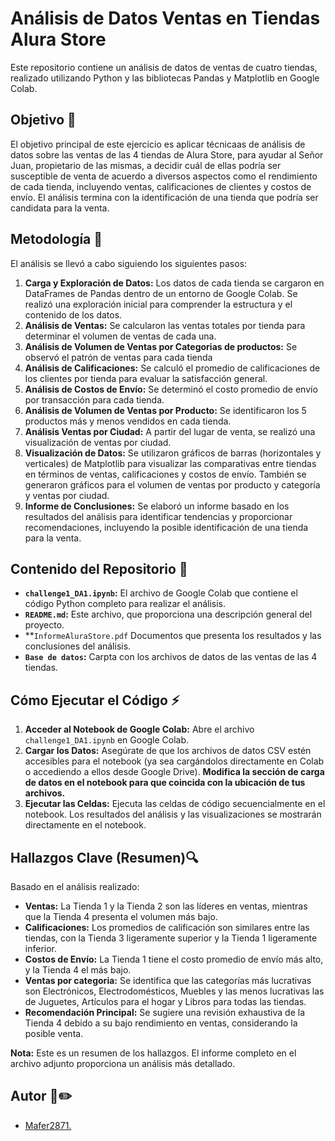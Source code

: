 # Análisis de Datos Ventas en Tiendas Alura Store

Este repositorio contiene un análisis de datos de ventas de cuatro tiendas, realizado utilizando Python y las bibliotecas Pandas y Matplotlib en Google Colab.

## Objetivo :dart:

El objetivo principal de este ejercicio es aplicar técnicaas de análisis de datos sobre las ventas de las 4 tiendas de Alura Store, para ayudar al Señor Juan, propietario de las mismas, a decidir cuál de ellas podría ser susceptible de venta de acuerdo a diversos aspectos como el rendimiento de cada tienda, incluyendo ventas, calificaciones de clientes y costos de envío. El análisis termina con la identificación de una tienda que podría ser candidata para la venta.

## Metodología :bookmark_tabs:

El análisis se llevó a cabo siguiendo los siguientes pasos:

1.  **Carga y Exploración de Datos:** Los datos de cada tienda se cargaron en DataFrames de Pandas dentro de un entorno de Google Colab. Se realizó una exploración inicial para comprender la estructura y el contenido de los datos.
2.  **Análisis de Ventas:** Se calcularon las ventas totales por tienda para determinar el volumen de ventas de cada una.
3.  **Análisis de Volumen de Ventas por Categorias de productos:** Se observó el patrón de ventas para cada tienda
4.  **Análisis de Calificaciones:** Se calculó el promedio de calificaciones de los clientes por tienda para evaluar la satisfacción general.
5.  **Análisis de Costos de Envío:** Se determinó el costo promedio de envío por transacción para cada tienda.
7.  **Análisis de Volumen de Ventas por Producto:** Se identificaron los 5 productos más y menos vendidos en cada tienda.
8.  **Análisis Ventas por Ciudad:** A partir del lugar de venta, se realizó una visualización de ventas por ciudad.
9.  **Visualización de Datos:** Se utilizaron gráficos de barras (horizontales y verticales) de Matplotlib para visualizar las comparativas entre tiendas en términos de ventas, calificaciones y costos de envío. También se generaron gráficos para el volumen de ventas por producto y categoría y ventas por ciudad.
10.  **Informe de Conclusiones:** Se elaboró un informe basado en los resultados del análisis para identificar tendencias y proporcionar recomendaciones, incluyendo la posible identificación de una tienda para la venta.

## Contenido del Repositorio :file_folder:

* **`challenge1_DA1.ipynb`:** El archivo de Google Colab que contiene el código Python completo para realizar el análisis. 
* **`README.md`:** Este archivo, que proporciona una descripción general del proyecto.
* **`InformeAluraStore.pdf` Documentos que presenta los resultados y las conclusiones del análisis.
* **`Base de datos`:** Carpta con los archivos de datos de las ventas de las 4 tiendas.

## Cómo Ejecutar el Código :zap:

1.  **Acceder al Notebook de Google Colab:** Abre el archivo `challenge1_DA1.ipynb` en Google Colab.
2.  **Cargar los Datos:** Asegúrate de que los archivos de datos CSV estén accesibles para el notebook (ya sea cargándolos directamente en Colab o accediendo a ellos desde Google Drive). **Modifica la sección de carga de datos en el notebook para que coincida con la ubicación de tus archivos.**
3.  **Ejecutar las Celdas:** Ejecuta las celdas de código secuencialmente en el notebook. Los resultados del análisis y las visualizaciones se mostrarán directamente en el notebook.

## Hallazgos Clave (Resumen):mag:

Basado en el análisis realizado:

* **Ventas:** La Tienda 1 y la Tienda 2 son las líderes en ventas, mientras que la Tienda 4 presenta el volumen más bajo.
* **Calificaciones:** Los promedios de calificación son similares entre las tiendas, con la Tienda 3 ligeramente superior y la Tienda 1 ligeramente inferior.
* **Costos de Envío:** La Tienda 1 tiene el costo promedio de envío más alto, y la Tienda 4 el más bajo.
* **Ventas por categoria:** Se identifica que las categorías más lucrativas son Electrónicos, Electrodomésticos, Muebles y las menos lucrativas las de Juguetes, Artículos para el hogar y Libros para todas las tiendas.
* **Recomendación Principal:** Se sugiere una revisión exhaustiva de la Tienda 4 debido a su bajo rendimiento en ventas, considerando la posible venta.

**Nota:** Este es un resumen de los hallazgos. El informe completo en el archivo adjunto proporciona un análisis más detallado.

## Autor :scroll::pencil2:

- [Mafer2871.](https://github.com/mafer2871)
